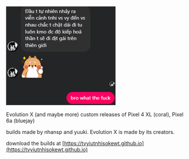 ![](../ext.png)

Evolution X (and maybe more) custom releases of Pixel 4 XL (coral), Pixel 6a (bluejay)

builds made by nhansp and yuuki. Evolution X is made by its creators.

download the builds at [https://tvyiutnhisokewt.github.io](https://tvyiutnhisokewt.github.io)
